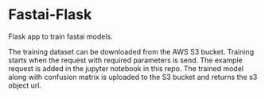 # Fastai-Flask

Flask app to train fastai models. 

The training dataset can be downloaded from the AWS S3 bucket.
Training starts when the request with required parameters is send. The example request is added in the jupyter notebook in this repo. The trained model along with confusion matrix is uploaded to the S3 bucket and returns the s3 object url.
